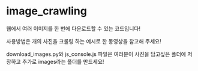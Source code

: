 # image_crawling
웹에서 여러 이미지를 한 번에 다운로드할 수 있는 코드입니다!

사용방법은 개의 사진을 크롤링 하는 예시로 한 동영상을 참고해 주세요!

download_images.py와 js_console.js 파일은 여러분이 사진을 담고싶은 폴더에 저장하고 추가로 images라는 폴더를 만드세요!
